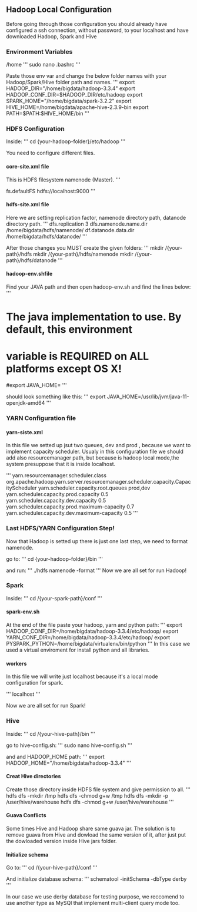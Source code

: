 ## Hadoop Local Configuration

Before going through those configuration you should already have configured a ssh connection, without password, to your localhost
and have downloaded Hadoop, Spark and Hive

### Environment Variables

/home
'''
  sudo nano .bashrc
'''

Paste those env var and change the below folder names with your Hadoop/Spark/Hive folder path and names.
'''
export HADOOP_DIR="/home/bigdata/hadoop-3.3.4"
export HADOOP_CONF_DIR=$HADOOP_DIR/etc/hadoop
export SPARK_HOME="/home/bigdata/spark-3.2.2"
export HIVE_HOME=/home/bigdata/apache-hive-2.3.9-bin
export PATH=$PATH:$HIVE_HOME/bin
'''

### HDFS Configuration

Inside: 
'''
  cd {your-hadoop-folder}/etc/hadoop
'''

You need to configure different files.

#### core-site.xml file

This is HDFS filesystem namenode (Master).
'''
<!--port: 9000, is default port-->
<configuration>
        <property>
                <name>fs.defaultFS</name>
                <value>hdfs://localhost:9000</value>
        </property>
</configuration>
'''

#### hdfs-site.xml file

Here we are setting replication factor, namenode directory path, datanode directory path.
'''
<configuration>
        <property>
                <name>dfs.replication</name>
                <value>3</value>
        </property>
        <property>
                <name>dfs.namenode.name.dir</name>
                <value>/home/bigdata/hdfs/namenode/</value>
        </property>
        <property>
                <name>df.datanode.data.dir</name>
                <value>/home/bigdata/hdfs/datanode/</value>
        </property>
</configuration>
'''
 
 After those changes you MUST create the given folders:
 '''
 mkdir /{your-path}/hdfs
 mkdir /{your-path}/hdfs/namenode
 mkdir /{your-path}/hdfs/datanode
 '''

#### hadoop-env.shfile

Find  your JAVA path and then open hadoop-env.sh and find the lines below:
'''
# The java implementation to use. By default, this environment
# variable is REQUIRED on ALL platforms except OS X!
#export JAVA_HOME=
'''

should look something like this:
'''
export JAVA_HOME=/usr/lib/jvm/java-11-openjdk-amd64
'''

### YARN Configuration file

#### yarn-siste.xml

In this file we setted up jsut two queues, dev and prod , because we want to implement capacity scheduler.
Usualy in this configuration file we should add also resourcemanager path, but because is hadoop local mode,the system presuppose that it is inside localhost.

'''
<configuration>
        <property>
                <name>yarn.resourcemanager.scheduler.class</name>
		<value>org.apache.hadoop.yarn.server.resourcemanager.scheduler.capacity.CapacityScheduler</value>
		</property>
        <property>
                <name>yarn.scheduler.capacity.root.queues</name>
                <value>prod,dev</value>
        </property>
        <property>
                <name>yarn.scheduler.capacity.prod.capacity</name>
                <value>0.5</value>
        </property>
        <property>
                <name>yarn.scheduler.capacity.dev.capacity</name>
                <value>0.5</value>
        </property>
        <property>
                <name>yarn.scheduler.capacity.prod.maximum-capacity</name>
                <value>0.7</value>
        </property>
        <property>
                <name>yarn.scheduler.capacity.dev.maximum-capacity</name>
                <value>0.5</value>
        </property>
</configuration>
'''

### Last HDFS/YARN Configuration Step!

Now that Hadoop is setted up there is just one last step, we need to format namenode.

go to:
'''
  cd {your-hadoop-folder}/bin
'''

and run:
'''
./hdfs namenode -format
'''
Now we are all set for run Hadoop!

### Spark

Inside:
'''
  cd /{your-spark-path}/conf
'''

#### spark-env.sh

At the end of the file paste your hadoop, yarn and python path:
'''
export HADOOP_CONF_DIR=/home/bigdata/hadoop-3.3.4/etc/hadoop/
export YARN_CONF_DIR=/home/bigdata/hadoop-3.3.4/etc/hadoop/
export PYSPARK_PYTHON=/home/bigdata/virtualenv/bin/python
'''
In this case we used a virtual enviroment for install python and all libraries.

#### workers

In this file we will write just localhost because it's a local mode  configuration for spark.

'''
localhost
'''

Now we are all set for run Spark!

### Hive

Inside:
'''
  cd /{your-hive-path}/bin
'''
 
go to hive-config.sh:
'''
sudo nano  hive-config.sh
'''

and and HADOOP_HOME path:
'''
export HADOOP_HOME="/home/bigdata/hadoop-3.3.4"
'''

#### Creat Hive directories

Create those directory inside HDFS file system and give permission to all.
'''
hdfs dfs -mkdir /tmp
hdfs dfs -chmod g+w /tmp
hdfs dfs -mkdir -p /user/hive/warehouse
hdfs dfs -chmod g+w /user/hive/warehouse
'''

#### Guava Conflicts

Some times Hive and Hadoop share same guava jar.
The solution is to remove guava from Hive and dowload the same version of it,
after just put the dowloaded version inside Hive jars folder.

#### Initialize schema

Go to:
'''
  cd /{your-hive-path}/conf
'''

And initialize database schema:
'''
  schematool -initSchema -dbType derby
'''

In our case we use derby database for testing purpose, we reccomend to use another type as MySQl that implement multi-client query mode too.
